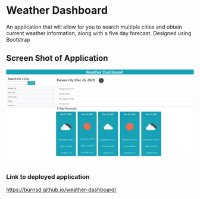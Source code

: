 # Weather Dashboard

An application that will allow for you to search multiple cities and obtain current weather information, along with a five day forecast. Designed using Bootstrap

## Screen Shot of Application 
![Screenshot](./assets/images/dashboard.png)


### Link to deployed application 

https://burnsd.github.io/weather-dashboard/
